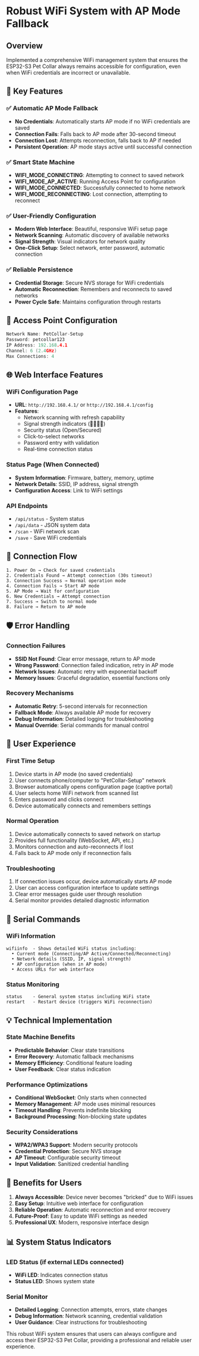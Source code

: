 # Robust WiFi System with AP Mode Fallback

## Overview
Implemented a comprehensive WiFi management system that ensures the ESP32-S3 Pet Collar always remains accessible for configuration, even when WiFi credentials are incorrect or unavailable.

## 🚀 Key Features

### ✅ **Automatic AP Mode Fallback**
- **No Credentials**: Automatically starts AP mode if no WiFi credentials are saved
- **Connection Fails**: Falls back to AP mode after 30-second timeout
- **Connection Lost**: Attempts reconnection, falls back to AP if needed
- **Persistent Operation**: AP mode stays active until successful connection

### ✅ **Smart State Machine**
- **WIFI_MODE_CONNECTING**: Attempting to connect to saved network
- **WIFI_MODE_AP_ACTIVE**: Running Access Point for configuration
- **WIFI_MODE_CONNECTED**: Successfully connected to home network
- **WIFI_MODE_RECONNECTING**: Lost connection, attempting to reconnect

### ✅ **User-Friendly Configuration**
- **Modern Web Interface**: Beautiful, responsive WiFi setup page
- **Network Scanning**: Automatic discovery of available networks
- **Signal Strength**: Visual indicators for network quality
- **One-Click Setup**: Select network, enter password, automatic connection

### ✅ **Reliable Persistence**
- **Credential Storage**: Secure NVS storage for WiFi credentials
- **Automatic Reconnection**: Remembers and reconnects to saved networks
- **Power Cycle Safe**: Maintains configuration through restarts

## 📡 Access Point Configuration

```cpp
Network Name: PetCollar-Setup
Password: petcollar123
IP Address: 192.168.4.1
Channel: 6 (2.4GHz)
Max Connections: 4
```

## 🌐 Web Interface Features

### **WiFi Configuration Page**
- **URL**: `http://192.168.4.1/` or `http://192.168.4.1/config`
- **Features**:
  - Network scanning with refresh capability
  - Signal strength indicators (📶📶📶📶)
  - Security status (Open/Secured)
  - Click-to-select networks
  - Password entry with validation
  - Real-time connection status

### **Status Page** (When Connected)
- **System Information**: Firmware, battery, memory, uptime
- **Network Details**: SSID, IP address, signal strength
- **Configuration Access**: Link to WiFi settings

### **API Endpoints**
- `/api/status` - System status
- `/api/data` - JSON system data
- `/scan` - WiFi network scan
- `/save` - Save WiFi credentials

## 🔄 Connection Flow

```
1. Power On → Check for saved credentials
2. Credentials Found → Attempt connection (30s timeout)
3. Connection Success → Normal operation mode
4. Connection Fails → Start AP mode
5. AP Mode → Wait for configuration
6. New Credentials → Attempt connection
7. Success → Switch to normal mode
8. Failure → Return to AP mode
```

## 🛡️ Error Handling

### **Connection Failures**
- **SSID Not Found**: Clear error message, return to AP mode
- **Wrong Password**: Connection failed indication, retry in AP mode
- **Network Issues**: Automatic retry with exponential backoff
- **Memory Issues**: Graceful degradation, essential functions only

### **Recovery Mechanisms**
- **Automatic Retry**: 5-second intervals for reconnection
- **Fallback Mode**: Always available AP mode for recovery
- **Debug Information**: Detailed logging for troubleshooting
- **Manual Override**: Serial commands for manual control

## 📱 User Experience

### **First Time Setup**
1. Device starts in AP mode (no saved credentials)
2. User connects phone/computer to "PetCollar-Setup" network
3. Browser automatically opens configuration page (captive portal)
4. User selects home WiFi network from scanned list
5. Enters password and clicks connect
6. Device automatically connects and remembers settings

### **Normal Operation**
1. Device automatically connects to saved network on startup
2. Provides full functionality (WebSocket, API, etc.)
3. Monitors connection and auto-reconnects if lost
4. Falls back to AP mode only if reconnection fails

### **Troubleshooting**
1. If connection issues occur, device automatically starts AP mode
2. User can access configuration interface to update settings
3. Clear error messages guide user through resolution
4. Serial monitor provides detailed diagnostic information

## 🔧 Serial Commands

### **WiFi Information**
```
wifiinfo  - Shows detailed WiFi status including:
  • Current mode (Connecting/AP Active/Connected/Reconnecting)
  • Network details (SSID, IP, signal strength)
  • AP configuration (when in AP mode)
  • Access URLs for web interface
```

### **Status Monitoring**
```
status    - General system status including WiFi state
restart   - Restart device (triggers WiFi reconnection)
```

## 💡 Technical Implementation

### **State Machine Benefits**
- **Predictable Behavior**: Clear state transitions
- **Error Recovery**: Automatic fallback mechanisms
- **Memory Efficiency**: Conditional feature loading
- **User Feedback**: Clear status indication

### **Performance Optimizations**
- **Conditional WebSocket**: Only starts when connected
- **Memory Management**: AP mode uses minimal resources
- **Timeout Handling**: Prevents indefinite blocking
- **Background Processing**: Non-blocking state updates

### **Security Considerations**
- **WPA2/WPA3 Support**: Modern security protocols
- **Credential Protection**: Secure NVS storage
- **AP Timeout**: Configurable security timeout
- **Input Validation**: Sanitized credential handling

## 🎯 Benefits for Users

1. **Always Accessible**: Device never becomes "bricked" due to WiFi issues
2. **Easy Setup**: Intuitive web interface for configuration
3. **Reliable Operation**: Automatic reconnection and error recovery
4. **Future-Proof**: Easy to update WiFi settings as needed
5. **Professional UX**: Modern, responsive interface design

## 📊 System Status Indicators

### **LED Status** (if external LEDs connected)
- **WiFi LED**: Indicates connection status
- **Status LED**: Shows system state

### **Serial Monitor**
- **Detailed Logging**: Connection attempts, errors, state changes
- **Debug Information**: Network scanning, credential validation
- **User Guidance**: Clear instructions for troubleshooting

This robust WiFi system ensures that users can always configure and access their ESP32-S3 Pet Collar, providing a professional and reliable user experience. 